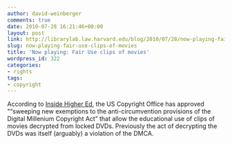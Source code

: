 ```yaml
---
author: david-weinberger
comments: true
date: 2010-07-28 16:21:46+00:00
layout: post
link: http://librarylab.law.harvard.edu/blog/2010/07/28/now-playing-fair-use-clips-of-movies/
slug: now-playing-fair-use-clips-of-movies
title: 'Now playing: Fair Use clips of movies'
wordpress_id: 322
categories:
- rights
tags:
- copyright
---
```


According to [Inside Higher Ed](http://www.insidehighered.com/news/2010/07/28/copyright), the US Copyright Office has approved "“sweeping new exemptions to the anti-circumvention provisions of the Digital Millenium Copyright Act” that allow the educational use of clips of movies decrypted from locked DVDs. Previously the act of decrypting the DVDs was itself (arguably) a violation of the DMCA.
